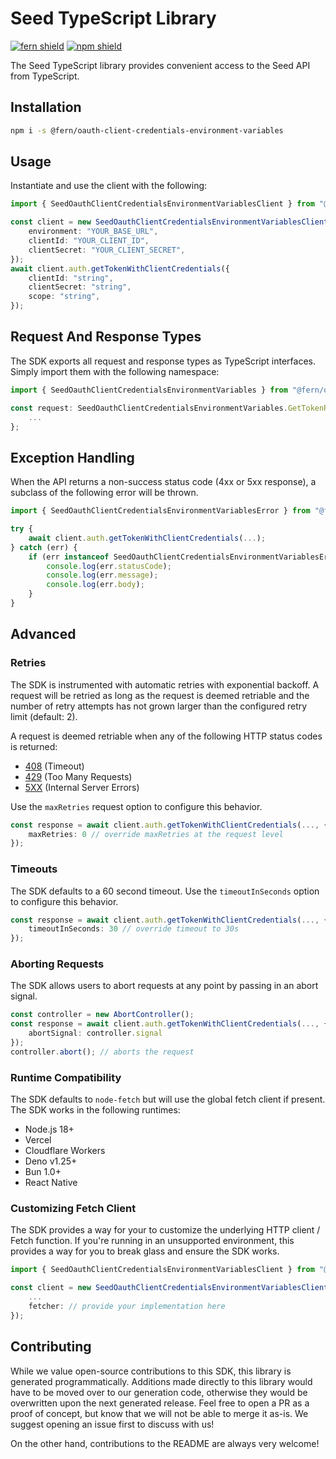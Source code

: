 # Seed TypeScript Library

[![fern shield](https://img.shields.io/badge/%F0%9F%8C%BF-SDK%20generated%20by%20Fern-brightgreen)](https://github.com/fern-api/fern)
[![npm shield](https://img.shields.io/npm/v/@fern/oauth-client-credentials-environment-variables)](https://www.npmjs.com/package/@fern/oauth-client-credentials-environment-variables)

The Seed TypeScript library provides convenient access to the Seed API from TypeScript.

## Installation

```sh
npm i -s @fern/oauth-client-credentials-environment-variables
```

## Usage

Instantiate and use the client with the following:

```typescript
import { SeedOauthClientCredentialsEnvironmentVariablesClient } from "@fern/oauth-client-credentials-environment-variables";

const client = new SeedOauthClientCredentialsEnvironmentVariablesClient({
    environment: "YOUR_BASE_URL",
    clientId: "YOUR_CLIENT_ID",
    clientSecret: "YOUR_CLIENT_SECRET",
});
await client.auth.getTokenWithClientCredentials({
    clientId: "string",
    clientSecret: "string",
    scope: "string",
});
```

## Request And Response Types

The SDK exports all request and response types as TypeScript interfaces. Simply import them with the
following namespace:

```typescript
import { SeedOauthClientCredentialsEnvironmentVariables } from "@fern/oauth-client-credentials-environment-variables";

const request: SeedOauthClientCredentialsEnvironmentVariables.GetTokenRequest = {
    ...
};
```

## Exception Handling

When the API returns a non-success status code (4xx or 5xx response), a subclass of the following error
will be thrown.

```typescript
import { SeedOauthClientCredentialsEnvironmentVariablesError } from "@fern/oauth-client-credentials-environment-variables";

try {
    await client.auth.getTokenWithClientCredentials(...);
} catch (err) {
    if (err instanceof SeedOauthClientCredentialsEnvironmentVariablesError) {
        console.log(err.statusCode);
        console.log(err.message);
        console.log(err.body);
    }
}
```

## Advanced

### Retries

The SDK is instrumented with automatic retries with exponential backoff. A request will be retried as long
as the request is deemed retriable and the number of retry attempts has not grown larger than the configured
retry limit (default: 2).

A request is deemed retriable when any of the following HTTP status codes is returned:

-   [408](https://developer.mozilla.org/en-US/docs/Web/HTTP/Status/408) (Timeout)
-   [429](https://developer.mozilla.org/en-US/docs/Web/HTTP/Status/429) (Too Many Requests)
-   [5XX](https://developer.mozilla.org/en-US/docs/Web/HTTP/Status/500) (Internal Server Errors)

Use the `maxRetries` request option to configure this behavior.

```typescript
const response = await client.auth.getTokenWithClientCredentials(..., {
    maxRetries: 0 // override maxRetries at the request level
});
```

### Timeouts

The SDK defaults to a 60 second timeout. Use the `timeoutInSeconds` option to configure this behavior.

```typescript
const response = await client.auth.getTokenWithClientCredentials(..., {
    timeoutInSeconds: 30 // override timeout to 30s
});
```

### Aborting Requests

The SDK allows users to abort requests at any point by passing in an abort signal.

```typescript
const controller = new AbortController();
const response = await client.auth.getTokenWithClientCredentials(..., {
    abortSignal: controller.signal
});
controller.abort(); // aborts the request
```

### Runtime Compatibility

The SDK defaults to `node-fetch` but will use the global fetch client if present. The SDK works in the following
runtimes:

-   Node.js 18+
-   Vercel
-   Cloudflare Workers
-   Deno v1.25+
-   Bun 1.0+
-   React Native

### Customizing Fetch Client

The SDK provides a way for your to customize the underlying HTTP client / Fetch function. If you're running in an
unsupported environment, this provides a way for you to break glass and ensure the SDK works.

```typescript
import { SeedOauthClientCredentialsEnvironmentVariablesClient } from "@fern/oauth-client-credentials-environment-variables";

const client = new SeedOauthClientCredentialsEnvironmentVariablesClient({
    ...
    fetcher: // provide your implementation here
});
```

## Contributing

While we value open-source contributions to this SDK, this library is generated programmatically.
Additions made directly to this library would have to be moved over to our generation code,
otherwise they would be overwritten upon the next generated release. Feel free to open a PR as
a proof of concept, but know that we will not be able to merge it as-is. We suggest opening
an issue first to discuss with us!

On the other hand, contributions to the README are always very welcome!
